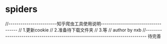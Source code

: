 # spiders
    
//------------------------知乎爬虫工具使用说明------------------------------------
//      1.更新cookie
//      2.准备待下载文件夹
//      3.等
//      author by nxb
//------------------------------------------------------------------------------
待完善
